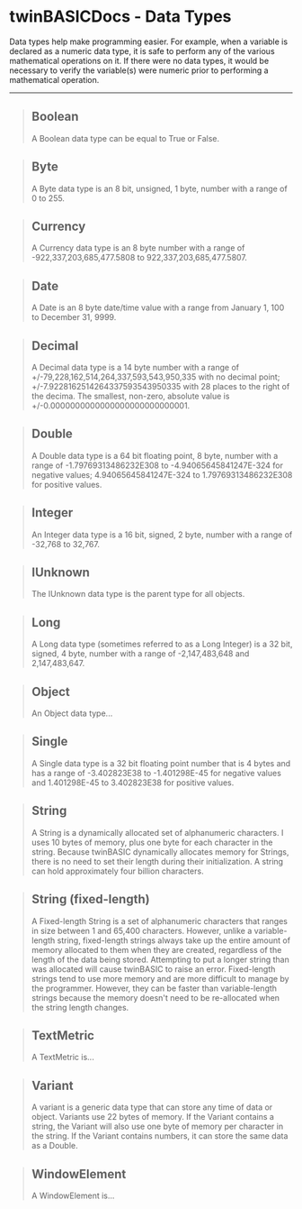 # twinBASICDocs - Data Types #
Data types help make programming easier. For example, when a variable is declared as a numeric data type, it is safe to perform any of the various mathematical operations on it. If there were no data types, it would be necessary to verify the variable(s) were numeric prior to performing a mathematical operation.

---

> ## <a id="boolean"></a>Boolean ##
> A Boolean data type can be equal to True or False. 
>

> ## <a id="byte"></a>Byte ##
> A Byte data type is an 8 bit, unsigned, 1 byte, number with a range of 0 to 255.
>

> ## <a id="currency"></a>Currency ##
> A Currency data type is an 8 byte number with a range of -922,337,203,685,477.5808 to 922,337,203,685,477.5807.
>

> ## <a id="date"></a>Date ##
> A Date is an 8 byte date/time value with a range from January 1, 100 to December 31, 9999.
>

> ## <a id="decimal"></a>Decimal ##
> A Decimal data type is a 14 byte number with a range of +/-79,228,162,514,264,337,593,543,950,335 with no decimal point; +/-7.9228162514264337593543950335 with 28 places to the right of the decima. The smallest, non-zero, absolute value is +/-0.0000000000000000000000000001.
>

> ## <a id="double"></a>Double ##
> A Double data type is a 64 bit floating point, 8 byte, number with a range of -1.79769313486232E308 to -4.94065645841247E-324 for negative values; 4.94065645841247E-324 to 1.79769313486232E308 for positive values.
>

> ## <a id="integer"></a>Integer ##
> An Integer data type is a 16 bit, signed, 2 byte, number with a range of -32,768 to 32,767.
>

> ## <a id="iunknown"></a>IUnknown ##
> The IUnknown data type is the parent type for all objects.
>

> ## <a id="long"></a>Long ##
> A Long data type (sometimes referred to as a Long Integer) is a 32 bit, signed, 4 byte, number with a range of -2,147,483,648 and 2,147,483,647.
>

> ## <a id="object"></a>Object ##
> An Object data type...
>

> ## <a id="single"></a>Single ##
> A Single data type is a 32 bit floating point number that is 4 bytes and has a range of -3.402823E38 to -1.401298E-45 for negative values and 1.401298E-45 to 3.402823E38 for positive values.
>

> ## <a id="string"></a>String ##
> A String is a dynamically allocated set of alphanumeric characters. I uses 10 bytes of memory, plus one byte for each character in the string. Because twinBASIC dynamically allocates memory for Strings, there is no need to set their length during their initialization. A string can hold approximately four billion characters.
>

> ## <a id="string"></a>String (fixed-length) ##
> A Fixed-length String is a set of alphanumeric characters that ranges in size between 1 and 65,400 characters. However, unlike a variable-length string, fixed-length strings always take up the entire amount of memory allocated to them when they are created, regardless of the length of the data being stored. Attempting to put a longer string than was allocated will cause twinBASIC to raise an error. Fixed-length strings tend to use more memory and are more difficult to manage by the programmer. However, they can be faster than variable-length strings because the memory doesn't need to be re-allocated when the string length changes.
>

> ## <a id="textmetric"></a>TextMetric ##
> A TextMetric is...
>

> ## <a id="variant"></a>Variant ##
> A variant is a generic data type that can store any time of data or object. Variants use 22 bytes of memory. If the Variant contains a string, the Variant will also use one byte of memory per character in the string. If the Variant contains numbers, it can store the same data as a Double.
>

> ## <a id="windowelement"></a>WindowElement ##
> A WindowElement is...
>

